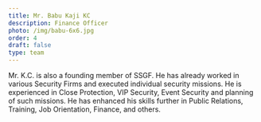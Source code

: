 ```yaml
---
title: Mr. Babu Kaji KC
description: Finance Officer
photo: /img/babu-6x6.jpg
order: 4
draft: false
type: team
---
```

Mr. K.C. is also a founding member of SSGF. He has already worked in various Security Firms and executed individual security missions. He is experienced in Close Protection, VIP Security, Event Security and planning of such missions. He has enhanced his skills further in Public Relations, Training, Job Orientation, Finance, and others.
